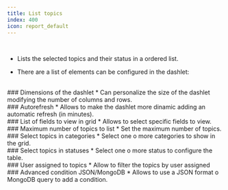 ```yaml
---
title: List topics
index: 400
icon: report_default
---
```


    
<br />

* Lists the selected topics and their status in a ordered list.

* There are a list of elements can be configured in the dashlet:

<br />
### Dimensions of the dashlet
* Can personalize the size of the dashlet modifying the number of columns and rows.

<br />
### Autorefresh
* Allows to make the dashlet more dinamic adding an automatic refresh (in minutes).

<br />
###  List of fields to view in grid
* Allows to select specific fields to view.

<br />
### Maximum number of topics to list
* Set the maximum number of topics. 

<br />
### Select topics in categories
* Select one o more categories to show in the grid.

<br />
### Select topics in statuses
* Select one o more status to configure the table.

<br />
### User assigned to topics
* Allow to filter the topics by user assigned

<br />
### Advanced condition JSON/MongoDB
* Allows to use a JSON format o MongoDB query to add a condition. 